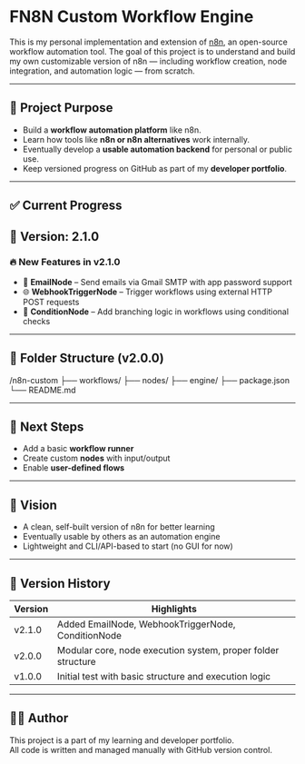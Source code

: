 # FN8N Custom Workflow Engine

This is my personal implementation and extension of [n8n](https://n8n.io), an open-source workflow automation tool. The goal of this project is to understand and build my own customizable version of n8n — including workflow creation, node integration, and automation logic — from scratch.

---

## 🚀 Project Purpose

- Build a **workflow automation platform** like n8n.
- Learn how tools like **n8n or n8n alternatives** work internally.
- Eventually develop a **usable automation backend** for personal or public use.
- Keep versioned progress on GitHub as part of my **developer portfolio**.

---

## ✅ Current Progress

## 📌 Version: 2.1.0

### 🔥 New Features in v2.1.0

- 📧 **EmailNode** – Send emails via Gmail SMTP with app password support  
- 🌐 **WebhookTriggerNode** – Trigger workflows using external HTTP POST requests  
- 🔀 **ConditionNode** – Add branching logic in workflows using conditional checks

---


## 📂 Folder Structure (v2.0.0)
/n8n-custom
├── workflows/
├── nodes/
├── engine/
├── package.json
└── README.md

---

## 📌 Next Steps

- Add a basic **workflow runner**
- Create custom **nodes** with input/output
- Enable **user-defined flows**

---

## 🧠 Vision

- A clean, self-built version of n8n for better learning
- Eventually usable by others as an automation engine
- Lightweight and CLI/API-based to start (no GUI for now)

---

## 📜 Version History

| Version   | Highlights                                                   |
|-----------|--------------------------------------------------------------|
| v2.1.0    | Added EmailNode, WebhookTriggerNode, ConditionNode          |
| v2.0.0    | Modular core, node execution system, proper folder structure |
| v1.0.0    | Initial test with basic structure and execution logic        |

---

## 🧑‍💻 Author

This project is a part of my learning and developer portfolio.  
All code is written and managed manually with GitHub version control.
